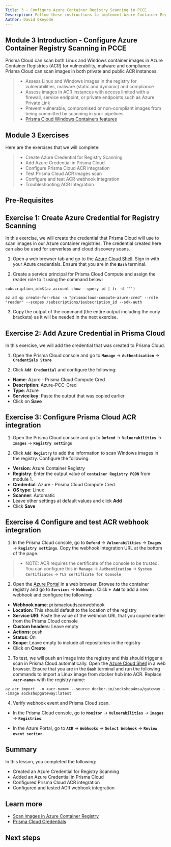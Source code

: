 ```yaml
---
Title: 3 - Configure Azure Container Registry Scanning in PCCE
Description: Follow these instructions to implement Azure Container Registry (ACR) scanning using Prisma Cloud Compute
Author: David Okeyode
---
```


## Module 3 Introduction - Configure Azure Container Registry Scanning in PCCE
Prisma Cloud can scan both Linux and Windows container images in Azure Container Registries (ACR) for vulnerability, malware and compliance. Prisma Cloud can scan images in both private and public ACR instances.

> * Assess Linux and Windows images in the registry for vulnerabilities, malware (static and dymanic) and compliance
> * Assess images in ACR instances with access limited with a firewall, service endpoint, or private endpoints such as Azure Private Link
> * Prevent vulnerable, compromised or non-compliant images from being committed by scanning in your pipelines
> * [Prisma Cloud Windows Containers features](https://docs.paloaltonetworks.com/prisma/prisma-cloud/prisma-cloud-admin-compute/install/install_windows.html)

## Module 3 Exercises
Here are the exercises that we will complete:

> * Create Azure Credential for Registry Scanning
> * Add Azure Credential in Prisma Cloud
> * Configure Prisma Cloud ACR integration
> * Test Prisma Cloud ACR images scan
> * Configure and teat ACR webhook integration
> * Troubleshooting ACR Integration


## Pre-Requisites

## Exercise 1: Create Azure Credential for Registry Scanning

In this exercise, we will create the credential that Prisma Cloud will use to scan images in our Azure container registries. The credential created here can also be used for serverless and cloud discovery scans.

1. Open a web browser tab and go to the [Azure Cloud Shell](https://shell.azure.com). Sign in with your Azure credentials. Ensure that you are in the **`Bash`** terminal.

2. Create a service principal for Prisma Cloud Compute and assign the reader role to it using the command below:

```
subscription_id=$(az account show --query id | tr -d '"')

az ad sp create-for-rbac -n "prismacloud-compute-azure-cred" --role "reader" --scopes /subscriptions/$subscription_id --sdk-auth
```

3. Copy the output of the command (the entire output including the curly brackets) as it will be needed in the next exercise.


## Exercise 2: Add Azure Credential in Prisma Cloud

In this exercise, we will add the credential that was created to Prisma Cloud.

1. Open the Prisma Cloud console and go to **`Manage`** → **`Authentication`** → **`Credentials Store`**

2. Click **`Add Credential`** and configure the following:
* **Name**: Azure - Prisma Cloud Compute Cred
* **Description**: Azure-PCC-Cred
* **Type**: Azure
* **Service key**: Paste the output that was copied earlier
* Click on **Save**

## Exercise 3: Configure Prisma Cloud ACR integration

1. Open the Prisma Cloud console and go to **`Defend`** → **`Vulnerabilities`** → **`Images`** → **`Registry settings`**

2. Click **`Add Registry`** to add the information to scan Windows images in the registry. Configure the following:
* **Version**: Azure Container Registry
* **Registry**: Enter the output value of **`container Registry FQDN`** from module 1.
* **Credential**: Azure - Prisma Cloud Compute Cred
* **OS type**: Linux
* **Scanner**: Automatic
* Leave other settings at default values and click **Add**
* Click **Save** 


## Exercise 4 Configure and test ACR webhook integration
1. In the Prisma Cloud console, go to **`Defend`** → **`Vulnerabilities`** → **`Images`** → **`Registry settings`**. Copy the webhook integration URL at the bottom of the page.
> * NOTE: ACR requires the certificate of the console to be trusted. You can configure this in **`Manage`** → **`Authentication`** → **`System Certificates`** → **`TLS certificate for Console`**

2. Open the [Azure Portal](https://portal.azure.com) in a web browser. Browse to the container registry and go to **`Services`** → **`Webhooks`**. Click **`+ Add`** to add a new webhook and configure the following:
* **Webhook name**: prismacloudscanwebhook
* **Location**: This should default to the location of the registry 
* **Service URI**: Paste the value of the webhook URL that you copied earlier from the Prisma Cloud console
* **Custom headers**: Leave empty
* **Actions**: push
* **Status**: On
* **Scope**: Leave empty to include all repositories in the registry
* Click on **Create**

3. To test, we will push an image into the registry and this should trigger a scan in Prisma Cloud automatically. Open the [Azure Cloud Shell](https://shell.azure.com) in a web browser. Ensure that you are in the **`Bash`** terminal and run the following commands to import a Linux image from docker hub into ACR. Replace **`<acr-name>`** with the registry name:

```
az acr import  -n <acr-name> --source docker.io/sockshop4msa/gateway --image sockshopgateway:latest
```

4. Verify webhook event and Prisma Cloud scan.

* In the Prisma Cloud console, go to **`Monitor`** → **`Vulnerabilities`** → **`Images`** → **`Registries`**. 

* In the Azure Portal, go to **`ACR`** → **`Webhooks`** → **`Select Webhook`** → **`Review event section`**.

## Summary

In this lesson, you completed the following:
* Created an Azure Credential for Registry Scanning
* Added an Azure Credential in Prisma Cloud
* Configured Prisma Cloud ACR integration
* Configured and tested ACR webhook integration

## Learn more
* [Scan images in Azure Container Registry](https://docs.paloaltonetworks.com/prisma/prisma-cloud/prisma-cloud-admin-compute/vulnerability_management/registry_scanning0/scan_acr.html)
* [Prisma Cloud Credentials](https://docs.paloaltonetworks.com/prisma/prisma-cloud/prisma-cloud-admin-compute/authentication/credentials_store.html#_credentials_store_azure)

## Next steps


